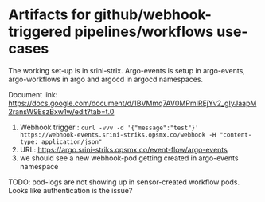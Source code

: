 # Artifacts for github/webhook-triggered pipelines/workflows use-cases

The working set-up is in srini-strix. Argo-events is setup in argo-events, argo-workflows in argo and argocd in argocd namespaces.

Document link: https://docs.google.com/document/d/1BVMmq7AV0MPmIREjYv2_gIyJaapM2ransW9EszBxw1w/edit?tab=t.0

1. Webhook trigger :
```curl -vvv -d '{"message":"test"}' https://webhook-events.srini-striks.opsmx.co/webhook -H "content-type: application/json"```
2. URL: https://argo.srini-striks.opsmx.co/event-flow/argo-events
3. we should see a new webhook-pod getting created in argo-events namespace

TODO: pod-logs are not showing up in sensor-created workflow pods. Looks like authentication is the issue?
